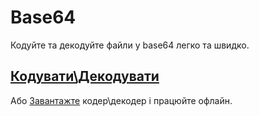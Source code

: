 # Base64

Кодуйте та декодуйте файли у base64 легко та швидко. 

## [Кодувати\Декодувати](https://github.com/Kuudere-phile/KuuReader/releases)
Або [Завантажте](https://github.com/Kuudere-phile/base64/releases/tag/base64) кодер\декодер і працюйте офлайн.
